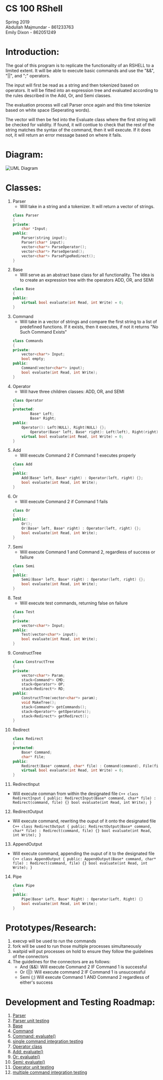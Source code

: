 # CS 100 RShell
Spring 2019  
Abdullah Majmundar - 861233763  
Emily Dixon - 862051249

# Introduction:

The goal of this program is to replicate the functionality of an RSHELL to a limited extent. It will be able to execute basic commands and use the "&&", "||", and ";" operators.

The input will first be read as a string and then tokenized based on operators. It will be fitted into an expression tree and evaluated according to the rules described in the Add, Or, and Semi classes.

The evaluation process will call Parser once again and this time tokenize based on white space (Seperating words).

The vector will then be fed into the Evaluate class where the first string will be checked for validity. If found, it will contiue to check that the rest of the string matches the syntax of the command, then it will execute. If it does not, it will return an error message based on where it fails.

# Diagram:
![UML Diagram](https://github.com/cs100/spring-2019-assignment-cs100-abdullah-emily/blob/master/IMAGES/UML%20Diagram1.png)

# Classes:

1. Parser
   - Will take in a string and a tokenizer. It will return a vector of strings.
	``` C++
	class Parser
	{
	private:
		char *Input;
	public:
		Parser(string input);
		Parser(char* input);
		vector<char*> ParseOperator();
		vector<char*> ParseOperand();
		vector<char*> ParsePipeRedirect();
	}
	```
2. Base
   - Will serve as an abstract base class for all functionality. The idea is to create an expression tree with the operators ADD, OR, and SEMI
	``` C++
	class Base
	{
	public:
		virtual bool evaluate(int Read, int Write) = 0;
	}
	```
3. Command
   - Will take in a vector of strings and compare the first string to a list of predefined functions. If it exists, then it executes, if not it returns "No Such Command Exists"
	``` C++
	class Commands
	{
	private:
		vector<char*> Input;
		bool empty;
	public:
		Command(vector<char*> input);
		bool evaluate(int Read, int Write);
	}
	```
4. Operator
   - Will have three children classes: ADD, OR, and SEMI
	``` C++
	class Operator
	{
	protected:
        	Base* Left;
        	Base* Right;
	public:
		Operator(): Left(NULL), Right(NULL) {};
        	Operator(Base* left, Base* right): Left(left), Right(right) {};
		virtual bool evaluate(int Read, int Write) = 0;
	}
	```
5. Add
   - Will execute Command 2 if Command 1 executes properly
	``` C++
	class Add
	{
	public:
		Add(Base* left, Base* right) : Operator(left, right) {};
		bool evaluate(int Read, int Write);
	}
	```
6. Or
   - Will execute Command 2 if Command 1 fails
	``` C++
	class Or
	{
	public:
		Or();
		Or(Base* left, Base* right) : Operator(left, right) {};
		bool evaluate(int Read, int Write);
	}
	```
7. Semi
   - Will execute Command 1 and Command 2, regardless of success or failiure
	``` C++
	class Semi
	{
	public:
		Semi(Base* left, Base* right) : Operator(left, right) {};
		bool evaluate(int Read, int Write);
	}
	```
8. Test
   - Will execute test commands, returning false on failure
	``` C++
	class Test 
	{
	private: 
		vector<char*> Input;
	public:
		Test(vector<char*> input);
		bool evaluate(int Read, int Write);
	}
	```
9. ConstructTree
	``` C++
	class ConstructTree
	{
	private:
		vector<char*> Param;
		stack<Command*> CMD;
		stack<Operator*> OP;
		stack<Redirect*> RD;
	public:
		ConstructTree(vector<char*> param);
		void MakeTree();
		stack<Command*> getCommands();
		stack<Operator*> getOperators();
		stack<Redirect*> getRedirect();
	}
	```
10. Redirect
	``` C++
	class Redirect
	{
	protected:
		Base* Command;
		char* File;
	public:
		Redirect(Base* command, char* file) : Command(command), File(file) {}
		virtual bool evaluate(int Read, int Write) = 0;
	}
	```
11. RedirectInput
   - Will execute comman from within the designated file
	``` C++
	class RedirectInput
	{
	public:
		RedirectInput(Base* command, char* file) : Redirect(command, file) {}
		bool evaluate(int Read, int Write);
	}
	```
12. RedirectOutput
   - Will execute command, rewriting the ouput of it onto the designated file
	``` C++
	class RedirectOutput
	{
	public:
		RedirectOutput(Base* command, char* file) : Redirect(command, file) {}
		bool evaluate(int Read, int Write);
	}
	```
13. AppendOutput
   - Will execute command, appending the ouput of it to the designated file
	``` C++
	class AppendOutput
	{
	public:
		AppendOutput(Base* command, char* file) : Redirect(command, file) {}
		bool evaluate(int Read, int Write);
	}
	```
14. Pipe
	``` C++
	class Pipe
	{
	public:
		Pipe(Base* Left, Base* Right) : Operator(Left, Right) {}
		bool evaluate(int Read, int Write);
	}
	```
	
# Prototypes/Research:

1. execvp will be used to run the commands 
2. fork will be used to run those multiple processes simultaneously
3. waitpid will put processes on hold to ensure they follow the guidelines of the connectors
4. The guidelines for the connectors are as follows:
   - And (&&): Will execute Command 2 IF Command 1 is successful
   - Or (||): Will execute command 2 IF Command 1 is unsuccessful
   - Semi (;) Will execute Command 1 AND Command 2 regardless of either's success 

# Development and Testing Roadmap:

1. [Parser](https://github.com/cs100/spring-2019-assignment-cs100-abdullah-emily/issues/1)
2. [Parser unit testing](https://github.com/cs100/spring-2019-assignment-cs100-abdullah-emily/issues/2)
3. [Base](https://github.com/cs100/spring-2019-assignment-cs100-abdullah-emily/issues/3)
4. [Command](https://github.com/cs100/spring-2019-assignment-cs100-abdullah-emily/issues/4)
5. [Command: evaluate()](https://github.com/cs100/spring-2019-assignment-cs100-abdullah-emily/issues/5)
6. [single command integration testing](https://github.com/cs100/spring-2019-assignment-cs100-abdullah-emily/issues/6)
7. [Operator class](https://github.com/cs100/spring-2019-assignment-cs100-abdullah-emily/issues/7)
8. [Add: evaluate()](https://github.com/cs100/spring-2019-assignment-cs100-abdullah-emily/issues/8)
9. [Or: evaluate()](https://github.com/cs100/spring-2019-assignment-cs100-abdullah-emily/issues/9)
10. [Semi: evaluate()](https://github.com/cs100/spring-2019-assignment-cs100-abdullah-emily/issues/10)
11. [Operator unit testing](https://github.com/cs100/spring-2019-assignment-cs100-abdullah-emily/issues/11)
12. [multiple command integration testing](https://github.com/cs100/spring-2019-assignment-cs100-abdullah-emily/issues/12)
